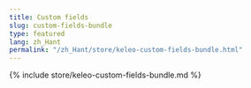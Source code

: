 ```yaml
---
title: Custom fields
slug: custom-fields-bundle
type: featured
lang: zh_Hant
permalink: "/zh_Hant/store/keleo-custom-fields-bundle.html"
---
```


{% include store/keleo-custom-fields-bundle.md %}
